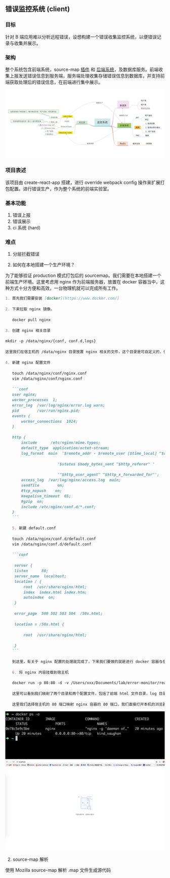 ## 错误监控系统 (client)

### 目标

针对 B 端应用难以分析远程错误，设想构建一个错误收集监控系统，以便错误记录与收集并展示。

### 架构

整个系统包含前端系统，source-map [插件](https://github.com/Zwe1/error-monitor-webpack-plugin) 和 [后端系统](https://github.com/Zwe1/error-monitor-node-server)，及数据库服务。前端收集上报发送错误信息到服务端，服务端处理收集存储错误信息到数据库，并支持前端获取处理后的错误信息，在前端进行集中展示。

<img src='./src/imgs/structure.jpg'/>

### 项目表述

该项目由 create-react-app 搭建，进行 override webpack config 操作来扩展打包配置。进行错误生产，作为整个系统的前端实验室。

### 基本功能

1. 错误上报
2. 错误展示
3. ci 系统 (hard)

### 难点

1. 分层拦截错误

2. 如何在本地搭建一个生产环境？

为了能够验证 production 模式打包后的 sourcemap。我们需要在本地搭建一个前端生产环境。这里考虑用 nginx 作为前端服务器，放置在 docker 容器当中，这种方式十分方便和高效，一台物理机就可以完成所有工作。

````md
1. 首先我们需要安装 [docker](https://www.docker.com/)

2. 下来拉取 nginx 镜像。

   docker pull nginx

3. 创建 nginx 相关目录

mkdir -p /data/nginx/{conf, conf.d,logs}

这里我们在宿主机的 /data/nginx 目录放置 nginx 相关的文件，这个目录是可自定义的，但后续的目录映射一定要保证和这个目录相同。

4. 新建 nginx 配置文件

   touch /data/nginx/conf/nginx.conf
   vim /data/nginx/conf/nginx.conf

   ```conf
   user nginx;
   worker_processes  1;
   error_log  /var/log/nginx/error.log warn;
   pid        /var/run/nginx.pid;
   events {
       worker_connections  1024;
   }

   http {
       include      /etc/nginx/mime.types;
       default_type  application/octet-stream;
       log_format  main  '$remote_addr - $remote_user [$time_local] "$request" '

                       '$status $body_bytes_sent "$http_referer" '

                       '"$http_user_agent" "$http_x_forwarded_for"';
       access_log  /var/log/nginx/access.log  main;
       sendfile        on;
       #tcp_nopush    on;
       keepalive_timeout  65;
       #gzip  on;
       include /etc/nginx/conf.d/*.conf;
   }
   ```

   5. 新建 default.conf

   touch /data/nginx/conf.d/default.conf
   vim /data/nginx/conf.d/default.conf

   ```conf

    server {
    listen      80;
    server_name  localhost;
    location / {
        root  /usr/share/nginx/html;
        index  index.html index.htm;
        autoindex  on;
    }

    error_page  500 502 503 504  /50x.html;

    location = /50x.html {

        root  /usr/share/nginx/html;

    }
   ```

   到这里，有关于 nginx 配置的处理就完成了，下来我们要做的就是进行 docker 容器与宿主机的目录映射

   6. 将 nginx 内容挂载到宿主机

   docker run -p 80:80 -d -v /Users/xxx/Documents/lab/error-monitor/react-repo/build:/usr/share/nginx/html -v /data/nginx/logs:/var/log/nginx -v /data/nginx/conf/nginx.conf:/etc/nginx/nginx.conf -v /data/nginx/conf.d:/etc/nginx/conf.d docker.io/nginx

   这里可以看到我们映射了两个目录和两个配置文件，包括了前端 html 文件目录，log 目录以及两个 nginx 配置文件。这里我直接将我们前端项目的打包目录映射到了容器中的 html 目录中，这样会比较方便一些。

   这里我们选择宿主机的 80 端口映射 nginx 容器的 80 端口，我们直接打开本机的浏览器访问 localhost ，就可以看到打包完后的前端项目运行起来了。如果 80 端口有其他用途 ，可以自行切换到其他端口。
````

<img src='./public/nginx-container.png'>

<img src='./public/fe-release.png'>

2. source-map 解析

使用 Mozilla source-map 解析 .map 文件生成源代码
